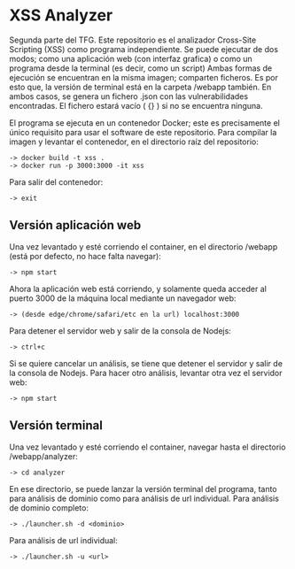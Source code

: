# XSS Analyzer

Segunda parte del TFG. 
Este repositorio es el analizador Cross-Site Scripting (XSS) como programa independiente.
Se puede ejecutar de dos modos; como una aplicación web (con interfaz grafica) o como un programa desde la terminal (es decir, como un script)
Ambas formas de ejecución se encuentran en la misma imagen; comparten ficheros. Es por esto que, la versión de terminal está en la carpeta /webapp también.
En ambos casos, se genera un fichero .json con las vulnerabilidades encontradas. El fichero estará vacío ( {} ) si no se encuentra ninguna.

El programa se ejecuta en un contenedor Docker; este es precisamente el único requisito para usar el software de este repositorio.
Para compilar la imagen y levantar el contenedor, en el directorio raíz del repositorio:

    -> docker build -t xss .
    -> docker run -p 3000:3000 -it xss

Para salir del contenedor:

    -> exit

## Versión aplicación web

Una vez levantado y esté corriendo el container, en el directorio /webapp (está por defecto, no hace falta navegar):

    -> npm start

Ahora la aplicación web está corriendo, y solamente queda acceder al puerto 3000 de la máquina local mediante un navegador web:

    -> (desde edge/chrome/safari/etc en la url) localhost:3000

Para detener el servidor web y salir de la consola de Nodejs:

    -> ctrl+c

Si se quiere cancelar un análisis, se tiene que detener el servidor y salir de la consola de Nodejs.
Para hacer otro análisis, levantar otra vez el servidor web:

    -> npm start

## Versión terminal

Una vez levantado y esté corriendo el container, navegar hasta el directorio /webapp/analyzer:

    -> cd analyzer

En ese directorio, se puede lanzar la versión terminal del programa, tanto para análisis de dominio como para análisis de url individual.
Para análisis de dominio completo:

    -> ./launcher.sh -d <dominio>

Para análisis de url individual:

    -> ./launcher.sh -u <url>
